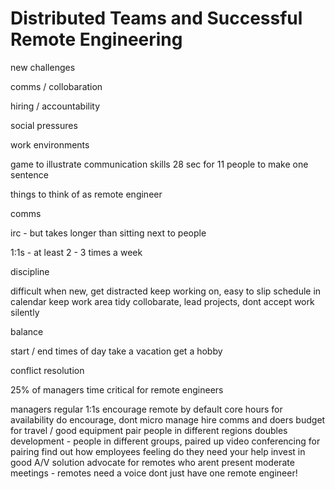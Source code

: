 # Distributed Teams and Successful Remote Engineering

new challenges

comms / collobaration

hiring / accountability

social pressures

work environments

game to illustrate communication skills 28 sec for 11 people to make one
sentence

things to think of as remote engineer

comms

   irc - but takes longer than sitting next to people
   
   1:1s - at least 2 - 3 times a week

discipline

   difficult when new, get distracted
   keep working on, easy to slip
   schedule in calendar
   keep work area tidy
   collobarate, lead projects, dont accept work silently

balance

   start / end times of day
   take a vacation
   get a hobby

conflict resolution

  25% of managers time
  critical for remote engineers

managers
  regular 1:1s
  encourage remote by default
  core hours for availability
  do encourage, dont micro manage
  hire comms and doers
  budget for travel / good equipment
  pair people in different regions
  doubles development - people in different groups, paired up
  video conferencing for pairing
  find out how employees feeling
  do they need your help
  invest in good A/V solution
  advocate for remotes who arent present
  moderate meetings - remotes need a voice
  dont just have one remote engineer!

